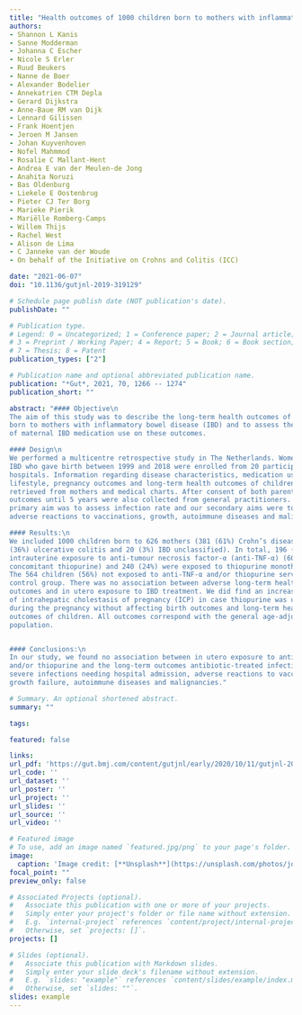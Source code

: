 ```yaml
---
title: "Health outcomes of 1000 children born to mothers with inflammatory bowel disease in their first 5 years of life"
authors:
- Shannon L Kanis
- Sanne Modderman
- Johanna C Escher
- Nicole S Erler
- Ruud Beukers
- Nanne de Boer
- Alexander Bodelier
- Annekatrien CTM Depla
- Gerard Dijkstra
- Anne-Baue RM van Dijk
- Lennard Gilissen
- Frank Hoentjen
- Jeroen M Jansen
- Johan Kuyvenhoven
- Nofel Mahmmod
- Rosalie C Mallant-Hent
- Andrea E van der Meulen-de Jong
- Anahita Noruzi
- Bas Oldenburg
- Liekele E Oostenbrug
- Pieter CJ Ter Borg
- Marieke Pierik
- Mariëlle Romberg-Camps
- Willem Thijs
- Rachel West
- Alison de Lima
- C Janneke van der Woude
- On behalf of the Initiative on Crohns and Colitis (ICC)

date: "2021-06-07"
doi: "10.1136/gutjnl-2019-319129"

# Schedule page publish date (NOT publication's date).
publishDate: ""

# Publication type.
# Legend: 0 = Uncategorized; 1 = Conference paper; 2 = Journal article;
# 3 = Preprint / Working Paper; 4 = Report; 5 = Book; 6 = Book section;
# 7 = Thesis; 8 = Patent
publication_types: ["2"]

# Publication name and optional abbreviated publication name.
publication: "*Gut*, 2021, 70, 1266 -- 1274"
publication_short: ""

abstract: "#### Objective\n
The aim of this study was to describe the long-term health outcomes of children
born to mothers with inflammatory bowel disease (IBD) and to assess the impact
of maternal IBD medication use on these outcomes.

#### Design\n
We performed a multicentre retrospective study in The Netherlands. Women with
IBD who gave birth between 1999 and 2018 were enrolled from 20 participating
hospitals. Information regarding disease characteristics, medication use,
lifestyle, pregnancy outcomes and long-term health outcomes of children was
retrieved from mothers and medical charts. After consent of both parents,
outcomes until 5 years were also collected from general practitioners. Our
primary aim was to assess infection rate and our secondary aims were to assess
adverse reactions to vaccinations, growth, autoimmune diseases and malignancies.

#### Results:\n
We included 1000 children born to 626 mothers (381 (61%) Crohn’s disease, 225
(36%) ulcerative colitis and 20 (3%) IBD unclassified). In total, 196 (20%) had
intrauterine exposure to anti-tumour necrosis factor-α (anti-TNF-α) (60 with
concomitant thiopurine) and 240 (24%) were exposed to thiopurine monotherapy.
The 564 children (56%) not exposed to anti-TNF-α and/or thiopurine served as
control group. There was no association between adverse long-term health
outcomes and in utero exposure to IBD treatment. We did find an increased rate
of intrahepatic cholestasis of pregnancy (ICP) in case thiopurine was used
during the pregnancy without affecting birth outcomes and long-term health
outcomes of children. All outcomes correspond with the general age-adjusted
population.


#### Conclusions:\n
In our study, we found no association between in utero exposure to anti-TNF-α
and/or thiopurine and the long-term outcomes antibiotic-treated infections,
severe infections needing hospital admission, adverse reactions to vaccinations,
growth failure, autoimmune diseases and malignancies."

# Summary. An optional shortened abstract.
summary: ""

tags:

featured: false

links:
url_pdf: 'https://gut.bmj.com/content/gutjnl/early/2020/10/11/gutjnl-2019-319129.full.pdf'
url_code: ''
url_dataset: ''
url_poster: ''
url_project: ''
url_slides: ''
url_source: ''
url_video: ''

# Featured image
# To use, add an image named `featured.jpg/png` to your page's folder. 
image:
  caption: 'Image credit: [**Unsplash**](https://unsplash.com/photos/jdD8gXaTZsc)'
focal_point: ""
preview_only: false

# Associated Projects (optional).
#   Associate this publication with one or more of your projects.
#   Simply enter your project's folder or file name without extension.
#   E.g. `internal-project` references `content/project/internal-project/index.md`.
#   Otherwise, set `projects: []`.
projects: []

# Slides (optional).
#   Associate this publication with Markdown slides.
#   Simply enter your slide deck's filename without extension.
#   E.g. `slides: "example"` references `content/slides/example/index.md`.
#   Otherwise, set `slides: ""`.
slides: example
---
```

